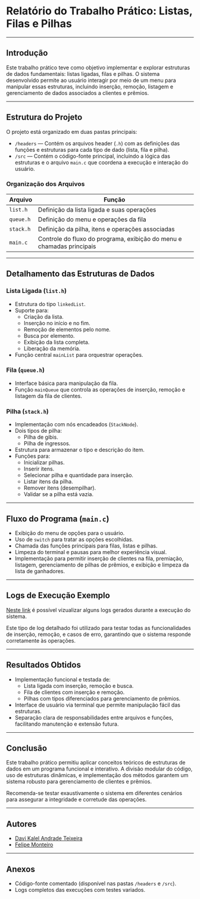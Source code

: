 # Relatório do Trabalho Prático: Listas, Filas e Pilhas

---

## Introdução

Este trabalho prático teve como objetivo implementar e explorar estruturas de dados fundamentais: listas ligadas, filas e pilhas. O sistema desenvolvido permite ao usuário interagir por meio de um menu para manipular essas estruturas, incluindo inserção, remoção, listagem e gerenciamento de dados associados a clientes e prêmios.

---

## Estrutura do Projeto

O projeto está organizado em duas pastas principais:

- `/headers` — Contém os arquivos header (`.h`) com as definições das funções e estruturas para cada tipo de dado (lista, fila e pilha).
- `/src` — Contém o código-fonte principal, incluindo a lógica das estruturas e o arquivo `main.c` que coordena a execução e interação do usuário.

### Organização dos Arquivos

| Arquivo   | Função                                                                |
| --------- | --------------------------------------------------------------------- |
| `list.h`  | Definição da lista ligada e suas operações                            |
| `queue.h` | Definição do menu e operações da fila                                 |
| `stack.h` | Definição da pilha, itens e operações associadas                      |
| `main.c`  | Controle do fluxo do programa, exibição do menu e chamadas principais |

---

## Detalhamento das Estruturas de Dados

### Lista Ligada (`list.h`)

- Estrutura do tipo `linkedList`.
- Suporte para:
  - Criação da lista.
  - Inserção no início e no fim.
  - Remoção de elementos pelo nome.
  - Busca por elemento.
  - Exibição da lista completa.
  - Liberação da memória.
- Função central `mainList` para orquestrar operações.

### Fila (`queue.h`)

- Interface básica para manipulação da fila.
- Função `mainQueue` que controla as operações de inserção, remoção e listagem da fila de clientes.

### Pilha (`stack.h`)

- Implementação com nós encadeados (`StackNode`).
- Dois tipos de pilha:
  - Pilha de gibis.
  - Pilha de ingressos.
- Estrutura para armazenar o tipo e descrição do item.
- Funções para:
  - Inicializar pilhas.
  - Inserir itens.
  - Selecionar pilha e quantidade para inserção.
  - Listar itens da pilha.
  - Remover itens (desempilhar).
  - Validar se a pilha está vazia.

---

## Fluxo do Programa (`main.c`)

- Exibição do menu de opções para o usuário.
- Uso de `switch` para tratar as opções escolhidas.
- Chamada das funções principais para filas, listas e pilhas.
- Limpeza do terminal e pausas para melhor experiência visual.
- Implementação para permitir inserção de clientes na fila, premiação, listagem, gerenciamento de pilhas de prêmios, e exibição e limpeza da lista de ganhadores.

---

## Logs de Execução Exemplo

[Neste link]("logs.md") é possível vizualizar alguns logs gerados durante a execução do sistema.

Este tipo de log detalhado foi utilizado para testar todas as funcionalidades de inserção, remoção, e casos de erro, garantindo que o sistema responde corretamente às operações.

---

## Resultados Obtidos

- Implementação funcional e testada de:
  - Lista ligada com inserção, remoção e busca.
  - Fila de clientes com inserção e remoção.
  - Pilhas com tipos diferenciados para gerenciamento de prêmios.
- Interface de usuário via terminal que permite manipulação fácil das estruturas.
- Separação clara de responsabilidades entre arquivos e funções, facilitando manutenção e extensão futura.

---

## Conclusão

Este trabalho prático permitiu aplicar conceitos teóricos de estruturas de dados em um programa funcional e interativo. A divisão modular do código, uso de estruturas dinâmicas, e implementação dos métodos garantem um sistema robusto para gerenciamento de clientes e prêmios.

Recomenda-se testar exaustivamente o sistema em diferentes cenários para assegurar a integridade e corretude das operações.

---

## Autores

- [Davi Kalel Andrade Teixeira](https://github.com/dkat-davi)
- [Felipe Monteiro](https://github.com/felipe-monteiro16)

---

## Anexos

- Código-fonte comentado (disponível nas pastas `/headers` e `/src`).
- Logs completos das execuções com testes variados.
